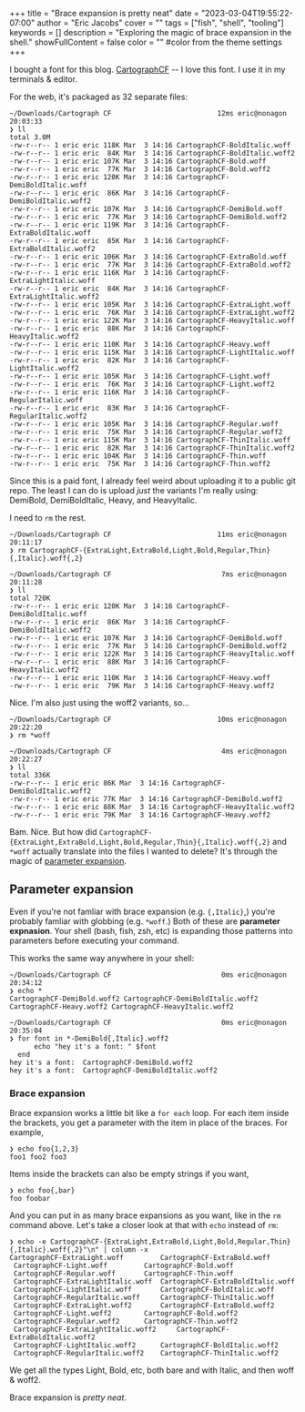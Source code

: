 +++
title = "Brace expansion is pretty neat"
date = "2023-03-04T19:55:22-07:00"
author = "Eric Jacobs"
cover = ""
tags = ["fish", "shell", "tooling"]
keywords = []
description = "Exploring the magic of brace expansion in the shell."
showFullContent = false
color = "" #color from the theme settings
+++

I bought a font for this blog.
[CartographCF](https://connary.com/cartograph.html) -- I love this font. I use
it in my terminals & editor.

For the web, it's packaged as 32 separate files:

```fish
~/Downloads/Cartograph CF                          12ms eric@nonagon 20:03:33
❯ ll
total 3.0M
-rw-r--r-- 1 eric eric 118K Mar  3 14:16 CartographCF-BoldItalic.woff
-rw-r--r-- 1 eric eric  84K Mar  3 14:16 CartographCF-BoldItalic.woff2
-rw-r--r-- 1 eric eric 107K Mar  3 14:16 CartographCF-Bold.woff
-rw-r--r-- 1 eric eric  77K Mar  3 14:16 CartographCF-Bold.woff2
-rw-r--r-- 1 eric eric 120K Mar  3 14:16 CartographCF-DemiBoldItalic.woff
-rw-r--r-- 1 eric eric  86K Mar  3 14:16 CartographCF-DemiBoldItalic.woff2
-rw-r--r-- 1 eric eric 107K Mar  3 14:16 CartographCF-DemiBold.woff
-rw-r--r-- 1 eric eric  77K Mar  3 14:16 CartographCF-DemiBold.woff2
-rw-r--r-- 1 eric eric 119K Mar  3 14:16 CartographCF-ExtraBoldItalic.woff
-rw-r--r-- 1 eric eric  85K Mar  3 14:16 CartographCF-ExtraBoldItalic.woff2
-rw-r--r-- 1 eric eric 106K Mar  3 14:16 CartographCF-ExtraBold.woff
-rw-r--r-- 1 eric eric  77K Mar  3 14:16 CartographCF-ExtraBold.woff2
-rw-r--r-- 1 eric eric 116K Mar  3 14:16 CartographCF-ExtraLightItalic.woff
-rw-r--r-- 1 eric eric  84K Mar  3 14:16 CartographCF-ExtraLightItalic.woff2
-rw-r--r-- 1 eric eric 105K Mar  3 14:16 CartographCF-ExtraLight.woff
-rw-r--r-- 1 eric eric  76K Mar  3 14:16 CartographCF-ExtraLight.woff2
-rw-r--r-- 1 eric eric 122K Mar  3 14:16 CartographCF-HeavyItalic.woff
-rw-r--r-- 1 eric eric  88K Mar  3 14:16 CartographCF-HeavyItalic.woff2
-rw-r--r-- 1 eric eric 110K Mar  3 14:16 CartographCF-Heavy.woff
-rw-r--r-- 1 eric eric 115K Mar  3 14:16 CartographCF-LightItalic.woff
-rw-r--r-- 1 eric eric  82K Mar  3 14:16 CartographCF-LightItalic.woff2
-rw-r--r-- 1 eric eric 105K Mar  3 14:16 CartographCF-Light.woff
-rw-r--r-- 1 eric eric  76K Mar  3 14:16 CartographCF-Light.woff2
-rw-r--r-- 1 eric eric 116K Mar  3 14:16 CartographCF-RegularItalic.woff
-rw-r--r-- 1 eric eric  83K Mar  3 14:16 CartographCF-RegularItalic.woff2
-rw-r--r-- 1 eric eric 105K Mar  3 14:16 CartographCF-Regular.woff
-rw-r--r-- 1 eric eric  75K Mar  3 14:16 CartographCF-Regular.woff2
-rw-r--r-- 1 eric eric 115K Mar  3 14:16 CartographCF-ThinItalic.woff
-rw-r--r-- 1 eric eric  82K Mar  3 14:16 CartographCF-ThinItalic.woff2
-rw-r--r-- 1 eric eric 104K Mar  3 14:16 CartographCF-Thin.woff
-rw-r--r-- 1 eric eric  75K Mar  3 14:16 CartographCF-Thin.woff2
```

Since this is a paid font, I already feel weird about uploading it to a public
git repo. The least I can do is upload _just_ the variants I'm really using:
DemiBold, DemiBoldItalic, Heavy, and HeavyItalic.

I need to `rm` the rest.

```fish
~/Downloads/Cartograph CF                          11ms eric@nonagon 20:11:17
❯ rm CartographCF-{ExtraLight,ExtraBold,Light,Bold,Regular,Thin}{,Italic}.woff{,2}

~/Downloads/Cartograph CF                           7ms eric@nonagon 20:11:28
❯ ll
total 720K
-rw-r--r-- 1 eric eric 120K Mar  3 14:16 CartographCF-DemiBoldItalic.woff
-rw-r--r-- 1 eric eric  86K Mar  3 14:16 CartographCF-DemiBoldItalic.woff2
-rw-r--r-- 1 eric eric 107K Mar  3 14:16 CartographCF-DemiBold.woff
-rw-r--r-- 1 eric eric  77K Mar  3 14:16 CartographCF-DemiBold.woff2
-rw-r--r-- 1 eric eric 122K Mar  3 14:16 CartographCF-HeavyItalic.woff
-rw-r--r-- 1 eric eric  88K Mar  3 14:16 CartographCF-HeavyItalic.woff2
-rw-r--r-- 1 eric eric 110K Mar  3 14:16 CartographCF-Heavy.woff
-rw-r--r-- 1 eric eric  79K Mar  3 14:16 CartographCF-Heavy.woff2

```

Nice. I'm also just using the woff2 variants, so...

```fish
~/Downloads/Cartograph CF                          10ms eric@nonagon 20:22:20
❯ rm *woff

~/Downloads/Cartograph CF                           4ms eric@nonagon 20:22:27
❯ ll
total 336K
-rw-r--r-- 1 eric eric 86K Mar  3 14:16 CartographCF-DemiBoldItalic.woff2
-rw-r--r-- 1 eric eric 77K Mar  3 14:16 CartographCF-DemiBold.woff2
-rw-r--r-- 1 eric eric 88K Mar  3 14:16 CartographCF-HeavyItalic.woff2
-rw-r--r-- 1 eric eric 79K Mar  3 14:16 CartographCF-Heavy.woff2
```

Bam. Nice. But how did
`CartographCF-{ExtraLight,ExtraBold,Light,Bold,Regular,Thin}{,Italic}.woff{,2}`
and `*woff` actually translate into the files I wanted to delete? It's through
the magic of [parameter
expansion](https://fishshell.com/docs/current/language.html#parameter-expansion).

## Parameter expansion

Even if you're not famliar with brace expansion (e.g. `{,Italic}`,) you're
probably famliar with globbing (e.g. `*woff`.) Both of these are **parameter
expnasion**. Your shell (bash, fish, zsh, etc) is expanding those patterns into
parameters before executing your command.

This works the same way anywhere in your shell:

```fish
~/Downloads/Cartograph CF                           0ms eric@nonagon 20:34:12
❯ echo *
CartographCF-DemiBold.woff2 CartographCF-DemiBoldItalic.woff2 CartographCF-Heavy.woff2 CartographCF-HeavyItalic.woff2

~/Downloads/Cartograph CF                           0ms eric@nonagon 20:35:04
❯ for font in *-DemiBold{,Italic}.woff2
      echo "hey it's a font: " $font
  end
hey it's a font:  CartographCF-DemiBold.woff2
hey it's a font:  CartographCF-DemiBoldItalic.woff2

```

### Brace expansion

Brace expansion works a little bit like a `for each` loop. For each item inside
the brackets, you get a parameter with the item in place of the braces. For
example,

```fish
❯ echo foo{1,2,3}
foo1 foo2 foo3
```

Items inside the brackets can also be empty strings if you want,

```fish
❯ echo foo{,bar}
foo foobar
```

And you can put in as many brace expansions as you want, like in the `rm`
command above. Let's take a closer look at that with `echo` instead of `rm`:

```fish
❯ echo -e CartographCF-{ExtraLight,ExtraBold,Light,Bold,Regular,Thin}{,Italic}.woff{,2}"\n" | column -x
CartographCF-ExtraLight.woff		 CartographCF-ExtraBold.woff
 CartographCF-Light.woff		 CartographCF-Bold.woff
 CartographCF-Regular.woff		 CartographCF-Thin.woff
 CartographCF-ExtraLightItalic.woff	 CartographCF-ExtraBoldItalic.woff
 CartographCF-LightItalic.woff		 CartographCF-BoldItalic.woff
 CartographCF-RegularItalic.woff	 CartographCF-ThinItalic.woff
 CartographCF-ExtraLight.woff2		 CartographCF-ExtraBold.woff2
 CartographCF-Light.woff2		 CartographCF-Bold.woff2
 CartographCF-Regular.woff2		 CartographCF-Thin.woff2
 CartographCF-ExtraLightItalic.woff2	 CartographCF-ExtraBoldItalic.woff2
 CartographCF-LightItalic.woff2		 CartographCF-BoldItalic.woff2
 CartographCF-RegularItalic.woff2	 CartographCF-ThinItalic.woff2

```

We get all the types Light, Bold, etc, both bare and with Italic, and then woff
& woff2.

Brace expansion is *pretty neat*.
